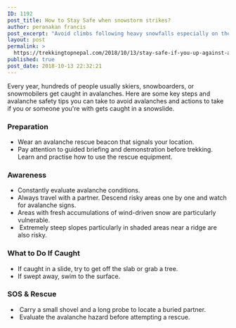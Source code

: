 ```yaml
---
ID: 1192
post_title: How to Stay Safe when snowstorm strikes?
author: peranakan francis
post_excerpt: "Avoid climbs following heavy snowfalls especially on the Lhotse wall or the North wall. Climb swiftly past the dangerous parts, don't climb the icefall too late in the day. Lastly, keep your fingers crossed and pray."
layout: post
permalink: >
  https://trekkingtopnepal.com/2018/10/13/stay-safe-if-you-up-against-avalanche/
published: true
post_date: 2018-10-13 22:32:21
---
```

<!-- wp:paragraph -->
<p>Every year, hundreds of people usually skiers, snowboarders, or snowmobilers get caught in&nbsp;avalanches. Here are some key steps and avalanche safety tips you can take to avoid avalanches and actions to take if you or someone you're with gets caught in a snowslide.</p>
<!-- /wp:paragraph -->

<!-- wp:heading {"level":3} -->
<h3><strong>Preparation</strong></h3>
<!-- /wp:heading -->

<!-- wp:list -->
<ul><li>Wear an avalanche rescue beacon that signals your location.</li><li>Pay attention to guided briefing and demonstration before trekking. Learn and practise how to use the rescue equipment.<br></li></ul>
<!-- /wp:list -->

<!-- wp:heading {"level":3} -->
<h3>Awareness</h3>
<!-- /wp:heading -->

<!-- wp:list -->
<ul><li>Constantly evaluate avalanche conditions.<br></li><li>Always travel with a partner. Descend risky areas one by one and watch for avalanche signs.<br></li><li>Areas with fresh accumulations of wind-driven snow are particularly vulnerable.<br></li><li>&nbsp;Extremely steep slopes particularly in shaded areas near a ridge are also risky.<br></li></ul>
<!-- /wp:list -->

<!-- wp:heading {"level":3} -->
<h3>What to Do If Caught</h3>
<!-- /wp:heading -->

<!-- wp:list -->
<ul><li>If caught in a slide, try to get off the slab or grab a tree.</li><li>If swept away, swim to the surface.<br></li></ul>
<!-- /wp:list -->

<!-- wp:heading {"level":3} -->
<h3>SOS &amp; Rescue</h3>
<!-- /wp:heading -->

<!-- wp:list -->
<ul><li>&nbsp;Carry a small shovel and a long probe to locate a buried partner.<br></li><li>&nbsp;Evaluate the avalanche hazard before attempting a rescue.<br></li></ul>
<!-- /wp:list -->

<!-- wp:html -->
<div class="sharethis-inline-reaction-buttons"></div>
<!-- /wp:html -->